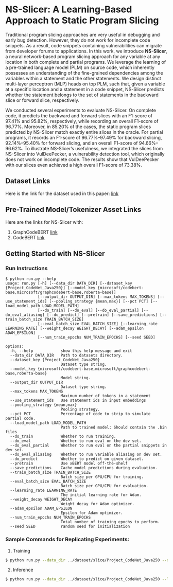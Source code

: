 # NS-Slicer: A Learning-Based Approach to Static Program Slicing
Traditional program slicing approaches are very useful in debugging and early bug detection. However, they do not work for incomplete code snippets. As a result, code snippets containing vulnerabilities can migrate from developer forums to applications. In this work, we introduce **NS-Slicer**, a neural network-based program slicing approach for any variable at any location in both complete and partial programs. We leverage the learning of a pre-trained language model (PLM) on source code, which inherently possesses an understanding of the fine-grained dependencies among the variables within a statement and the other statements. We design distinct multi-layer perceptron (MLP) heads on top PLM, such that, given a variable at a specific location and a statement in a code snippet, NS-Slicer predicts whether the statement belongs to the set of statements in the backward slice or forward slice, respectively.

We conducted several experiments to evaluate NS-Slicer. On complete code, it predicts the backward and forward slices with an F1-score of 97.41% and 95.82%, respectively, while recording an overall F1-score of 96.77%. Moreover, in 85.20% of the cases, the static program slices predicted by NS-Slicer match exactly entire slices in the oracle. For partial programs, it records an F1-score of 96.77%–97.49% for backward slicing, 92.14%–95.40% for forward slicing, and an overall F1-score of 94.66%–96.62%. To illustrate NS-Slicer’s usefulness, we integrated the slices from NS-Slicer into VulDeePecker, a vulnerability detection tool, which originally does not work on incomplete code. The results show that VulDeePecker with our slices even achieved a high overall F1-score of 73.38%.


## Dataset Links
Here is the link for the dataset used in this paper: [link](https://drive.google.com/drive/folders/1qj0KWtqQS3E5stqjax-t_6XI04BvXPqf?usp=share_link)


## Pre-Trained Model/Tokenizer Asset Links
Here are the links for NS-Slicer with: 
1. GraphCodeBERT [link](https://drive.google.com/drive/folders/1zq0NUt7WFXfu4Q5b3oLrHLq_iffv-r5M?usp=share_link)
2. CodeBERT [link](https://drive.google.com/drive/folders/1wxyL6pRESee4WSFMuX0EmCEsRYlxSwvD?usp=share_link)

## Getting Started with NS-Slicer
### Run Instructions
  
```
$ python run.py --help     
usage: run.py [-h] [--data_dir DATA_DIR] [--dataset_key {Project_CodeNet_Java250}] [--model_key {microsoft/codebert-base,microsoft/graphcodebert-base,roberta-base}]
              [--output_dir OUTPUT_DIR] [--max_tokens MAX_TOKENS] [--use_statement_ids] [--pooling_strategy {mean,max}] [--pct PCT] [--load_model_path LOAD_MODEL_PATH]
              [--do_train] [--do_eval] [--do_eval_partial] [--do_eval_aliasing] [--do_predict] [--pretrain] [--save_predictions] [--train_batch_size TRAIN_BATCH_SIZE]
              [--eval_batch_size EVAL_BATCH_SIZE] [--learning_rate LEARNING_RATE] [--weight_decay WEIGHT_DECAY] [--adam_epsilon ADAM_EPSILON]
              [--num_train_epochs NUM_TRAIN_EPOCHS] [--seed SEED]

options:
  -h, --help            show this help message and exit
  --data_dir DATA_DIR   Path to datasets directory.
  --dataset_key {Project_CodeNet_Java250}
                        Dataset type string.
  --model_key {microsoft/codebert-base,microsoft/graphcodebert-base,roberta-base}
                        Model string.
  --output_dir OUTPUT_DIR
                        Dataset type string.
  --max_tokens MAX_TOKENS
                        Maximum number of tokens in a statement
  --use_statement_ids   Use statement ids in input embeddings
  --pooling_strategy {mean,max}
                        Pooling strategy.
  --pct PCT             Percentage of code to strip to simulate partial code.
  --load_model_path LOAD_MODEL_PATH
                        Path to trained model: Should contain the .bin files
  --do_train            Whether to run training.
  --do_eval             Whether to run eval on the dev set.
  --do_eval_partial     Whether to run eval on the partial snippets in dev set.
  --do_eval_aliasing    Whether to run variable aliasing on dev set.
  --do_predict          Whether to predict on given dataset.
  --pretrain            Use xBERT model off-the-shelf
  --save_predictions    Cache model predictions during evaluation.
  --train_batch_size TRAIN_BATCH_SIZE
                        Batch size per GPU/CPU for training.
  --eval_batch_size EVAL_BATCH_SIZE
                        Batch size per GPU/CPU for evaluation.
  --learning_rate LEARNING_RATE
                        The initial learning rate for Adam.
  --weight_decay WEIGHT_DECAY
                        Weight decay for Adam optimizer.
  --adam_epsilon ADAM_EPSILON
                        Epsilon for Adam optimizer.
  --num_train_epochs NUM_TRAIN_EPOCHS
                        Total number of training epochs to perform.
  --seed SEED           random seed for initialization

``` 

### Sample Commands for Replicating Experiments:
1. Training
```bash
$ python run.py --data_dir ../dataset/slice/Project_CodeNet_Java250 --output_dir ../dataset/outputs/gcb_ft/ --do_train
```

2. Inference
```bash
$ python run.py --data_dir ../dataset/slice/Project_CodeNet_Java250 --load_model_path ../dataset/outputs/gcb_ft/Epoch_4/model.ckpt --do_eval
```
